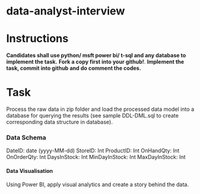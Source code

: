 # data-analyst-interview

# Instructions
**Candidates shall use python/ msft power bi/ t-sql and any database to implement the task.**
**Fork a copy first into your github!**. 
**Implement the task, commit into github and do comment the codes.**

# Task
Process the raw data in zip folder and load the processed data model into a database for querying the results (see sample DDL-DML.sql to create corresponding data structure in database).

### Data Schema
DateID: date (yyyy-MM-dd)
StoreID: Int
ProductID: Int
OnHandQty: Int
OnOrderQty: Int
DaysInStock: Int
MinDayInStock: Int
MaxDayInStock: Int

#### Data Visualisation
Using Power BI, apply visual analytics and create a story behind the data. 
